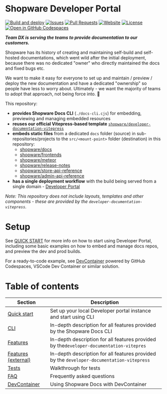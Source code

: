 # Shopware Developer Portal

[![Build and deploy](https://github.com/shopware/developer-portal/actions/workflows/checkout-test-build-deploy.yml/badge.svg)](https://github.com/shopware/developer-portal/actions/workflows/checkout-test-build-deploy.yml)
[![Issues](https://img.shields.io/github/issues/shopware/developer-portal)](https://github.com/shopware/developer-portal/issues)
[![Pull Requests](https://img.shields.io/github/issues-pr/shopware/developer-portal)](https://github.com/shopware/developer-portal/pull-requests)
[![Website](https://img.shields.io/website?url=https%3A%2F%2Fdeveloper.shopware.com)](https://developer.shopware.com)
[![License](https://img.shields.io/github/license/shopware/developer-portal)](https://github.com/shopware/developer-portal)
[![Open in GitHub Codespaces](https://github.com/codespaces/badge.svg)](https://github.com/codespaces/new?machine=basicLinux32gb&repo=563429368&ref=main&devcontainer_path=.devcontainer%2Fdevcontainer.json&location=WestEurope)

_**Team DX is serving the teams to provide documentation to our customers.**_

Shopware has its history of creating and maintaining self-build and self-hosted documentations, which went wild after
the initial deployment, because there was no dedicated "owner" who directly maintained the docs and fixed bugs etc.

We want to make it easy for everyone to set up and maintain / preview / deploy the new documentation and have a
dedicated "ownership" so people have less to worry about. Ultimately - we want the majority of teams to adopt that
approach, not being force into. :slightly_smiling_face:

This repository:

- **provides Shopware Docs CLI** (`./docs-cli.cjs`) for embedding, previewing and managing embedded resources
- **reuses our official Vitepress-based
  template**
  [`shopware/developer-documentation-vitepress`](https://github.com/shopware/developer-documentation-vitepress)
- **embeds static files** from a dedicated `docs` folder (source) in sub-repositories/projects to
  the `src/<mount-point>`
  folder (destination) in this repository:
    - [shopware/docs](https://github.com/shopware/docs)
    - [shopware/frontends](https://github.com/shopware/frontends)
    - [shopware/meteor](https://github.com/shopware/meteor)
    - [shopware/release-notes](https://github.com/shopware/release-notes)
    - [shopware/store-api-reference](https://github.com/shopware/store-api-reference)
    - [shopware/admin-api-reference](https://github.com/shopware/admin-api-reference)
- **has a single deployment workflow** with the build being served from a single
  domain - [Developer Portal](https://developer.shopware.com)

_Note: This repository does not include layouts, templates and other components - these are provided by the
`developer-documentation-vitepress`._

# Setup

See [QUICK START](./QUICK-START.md) for more info on how to start using Developer Portal, including some basic examples
on how to embed and manage docs repos, and preview the dev and prod builds.

For a ready-to-code example, see [DevContainer](./DEV-CONTAINER.md) powered by GitHub Codespaces, VSCode Dev Container 
or similar solution.

# Table of contents

| Section                                                                                                    | Description                                                                               |
|------------------------------------------------------------------------------------------------------------|-------------------------------------------------------------------------------------------|
| [Quick start](./QUICK-START.md)                                                                            | Set up your local Developer portal instance and start using CLI                           |
| [CLI](https://github.com/shopware/developer-documentation-vitepress/blob/main/CLI.md)                      | In-depth description for all features provided by the Shopware Docs CLI                   |
| [Features](./FEATURES.md)                                                                                  | In-depth description for all features provided by the`developer-documentation-vitepres`   |
| [Features (external)](https://github.com/shopware/developer-documentation-vitepress/blob/main/FEATURES.md) | In-depth description for all features provided by the `developer-documentation-vitepress` |
| [Tests](./TESTS.md)                                                                                        | Walkthrough for tests                                                                     |
| [FAQ](./FAQ.md)                                                                                            | Frequently asked questions                                                                |
| [DevContainer](./DEV-CONTAINER.md)                                                                         | Using Shopware Docs with DevContainer                                                     |
